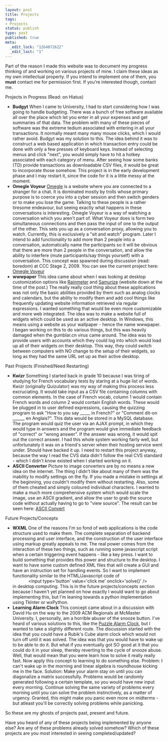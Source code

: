 ```yaml
--- 
layout: post
title: Projects
tags: 
- Projects
status: publish
type: post
published: true
meta: 
  _edit_lock: "1264872622"
  _edit_last: "1"
---
```

Part of the reason I made this website was to document my progress thinking of and working on various projects of mine. I claim these ideas as my own intellectual property. If you intend to implement one of them, you <strong>must</strong> contact me for permission first. If you're interested though, contact me.

Projects in Progress (Read: on Hiatus)
<ul>
<li><strong>Budgyt</strong> When I came to University, I had to start considering how I was going to handle budgeting. There was a bunch of free software available all over the place which let you enter in all your expenses and get summaries of that data. The problem with many of these pieces of software was the extreme tedium associated with entering in all your transactions. It normally meant many many mouse clicks, which I would rather avoid. Budgyt was my solution to this. The idea behind it was to construct a web based application in which transaction entry could be done with only a few presses of keyboard keys. Instead of selecting menus and click "next", you would simply have to hit a hotkey associated with each category of menu. After seeing how some banks (TD) provide transactions as downloadable CSV files, it would be great to incorporate those somehow. This project is in the early development phase and I may restart it, since the code for it is a little messy at the moment.</li>

<li><strong>Omegle Voyeur</strong> <a href="http://www.omegle.com">Omegle</a> is a website where you are connected to a stranger for a chat. It is dominated mostly by trolls whose primary purpose is to coerce you into a cyber session and then switch genders or to make you lose the game. Talking to these people is a rather tiresome endeavour, but seeing exactly what happens in these conversations is interesting. Omegle Voyeur is a way of watching a conversation which you aren't part of. What Voyeur does is form two simultaneous connections and then pass the input of one to the output of the other. This sets you up as a conversation proxy, allowing you to watch. Currently, this is exclusively a "sit and watch" program. Later I intend to add functionality to add more than 2 people into a conversation, automatically name the participants so it will be obvious that there are more than 2 people in the conversation, and allow the ability to interfere (mute participants/say things yourself) with a conversation. This concept was spawned during discussion (read: boredom) at CCC Stage 2, 2009. You can see the current project here: <a href="http://jamie-wong.com/omegle">Omegle Voyeur</a></li>

<li><strong>wwwpaper</strong> This idea came about when I was looking at desktop customization options like <a href="http://rainmeter.net/RainCMS/">Rainmeter</a> and <a href="http://www.samurize.com/modules/news/">Samurize</a> (website down at the time of the post.) The really really cool thing about these applications was not only the basic abilities provided by them such as analog clocks and calendars, but the ability to modify them and add cool things like frequently updating website information retrieved via regular expressions. I wanted something that would be even more customizable and more web integrated. The idea was to make a website full of widgets which could be used as an active desktop. In Windows, this means using a website as your wallpaper - hence the name wwwpaper. I began working on this to do various things, but this was heavily damaged when the gumblar.cn virus came around. The idea was to provide users with accounts which they could log into which would load up all of their widgets on their desktop. This way, they could switch between computers with NO change to the setup of their widgets, so long as they had the same URL set up as their active desktop. </li>
</ul>

Past Projects (Finished/Need Restarting)
<ul>
<li><strong>Kwizr</strong> Something I started back in grade 10 because I was tiring of studying for French vocabulary tests by staring at a huge list of words. Kwizr (originally Quizulator) was my way of making this process less excruciating. It would take input as a CSV file containing columns with common elements. In the case of French vocab, column 1 would contain French words and column 2 would contain English words. These would be plugged in to user defined expressions, causing the quizzing program to ask "How to you say _____ in French?" or "Comment dit-on ______ en Anglais?". This data would be stored in a MySQL database. The program would quiz the user via an AJAX prompt, in which they would type in answers and the program would give immediate feedback of "correct" or "wrong answer". If the answer was wrong, it would spit out the correct answer. I had this whole system working fairly well, but unfortunately it was on a friend's server when their hosting service went under. Should have backed it up. I need to restart this project anyway, because the way I read the CVS data didn't follow the real CVS standard - which I didn't know existed when I started working on it.</li>

<li><strong>ASCII Converter</strong> Picture to image converters are by no means a new idea on the internet. The thing I didn't like about many of them was the inability to modify settings on the fly. If you made a mistake in settings at the beginning, you couldn't modify them without restarting. Also, some of them cheated and simply coloured individual characters. I wanted to make a much more comprehensive system which would scale the image, use an ASCII gradient, and allow the user to grab the source code without actually having to go to "view source". The result can be seen here: <a href="http://jamie-wong.com/asciiconvert/">ASCII Convert</a></li>
</ul>

Future Projects/Concepts
<ul>
<li><strong>WXML</strong> One of the reasons I'm so fond of web applications is the code structure used to make them. The complete separation of backend processing and user interface, and the construction of the user interface using markup greatly appeals to me. The real power comes from the interaction of these two things, such as running some javascript script when a certain triggering event happens - like a key press. I want to build something that provides this power and structure to the desktop. I want to have some custom defined XML files that will create a GUI and have an instruction set for handling events. So I want to implement functionality similar to the HTML/Javascript code of
<div style='text-align: center'>&lt;input type='button' value='click me' onclick='solve()' /&gt;</div>
in desktop computing. This is in the future projects/concepts section because I haven't yet planned on how exactly I would want to go about implementing this, but I'm leaning towards a python implementation using TkInter or wxPython.</li>
<li><strong>Learning Alarm Clock</strong> This concept came about in a discussion with David Hu on the way to the 2009 ACM Regionals at McMaster University. I, personally, am a horrible abuser of the snooze button. I've heard of various solutions to this, like the <a href="http://gizmodo.com/157999/puzzle-alarm-clock-presents-mild-challenge-wakes-you-up">Puzzle Alarm Clock</a>, but I wanted to take a slightly different route. The discussion started with the idea that you could have a Rubik's Cube alarm clock which would not turn off until it was solved. The idea was that you would have to wake up to be able to do it. But what if you eventually got SO good at it that you could do it in your sleep, thereby reverting to the cycle of snooze abuse. Well, that would mean that you were learn how to solve it really really fast. Now apply this concept to learning to do something else. Problem: I can't wake up in the morning and linear algebra is roundhouse kicking me in the face. Solution: Make your alarm stay on until you can diagonalize a matrix successfully. Problems would be randomly generated following a certain template, so you would have new input every morning. Continue solving the same variety of problems every morning until you can solve the problem instinctively, as a matter of urgency. Granted, this might make you panic even more on midterms - but atleast you'll be correctly solving problems while panicking.</li>
</ul>

So these are my ghosts of projects past, present and future. 

Have you heard of any of these projects being implemented by anyone else? Are any of these problems already solved somehow? Which of these projects are you most interested in seeing completed/updated?
